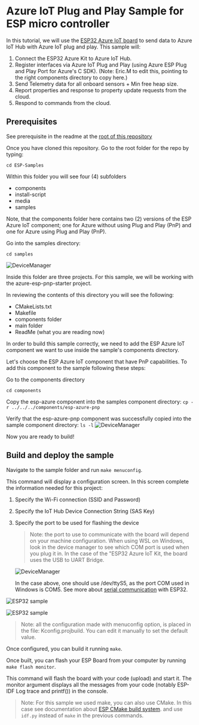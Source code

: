 # Azure IoT Plug and Play Sample for ESP micro controller

In this tutorial, we will use the [ESP32 Azure IoT board](https://www.espressif.com/en/products/hardware/esp32-azure-kit/resources) to send data to Azure IoT Hub with Azure IoT plug and play. This sample will:

1. Connect the ESP32 Azure Kit to Azure IoT Hub.
1. Register interfaces via Azure IoT Plug and Play (using Azure ESP Plug and Play Port for Azure's C SDK). (Note: Eric.M to edit this, pointing to the right components directory to copy here.)
1. Send Telemetry data for all onboard sensors + Min free heap size.
1. Report properties and response to property update requests from the cloud.
1. Respond to commands from the cloud.

## Prerequisites

See prerequisite in the readme at the [root of this repository](https://github.com/Azure-Samples/ESP-Samples#prerequisites)

Once you have cloned this repository.  Go to the root folder for the repo by typing:

```cd ESP-Samples```

Within this folder you will see four (4) subfolders

* components
* install-script
* media
* samples

Note, that the components folder here contains two (2) versions of the ESP Azure IoT component; one for Azure without using Plug and Play (PnP) and one for Azure using Plug and Play (PnP).

Go into the samples directory:

`cd samples`

![DeviceManager](https://github.com/Azure-Samples/ESP-Samples/blob/master/media/esp_sample1.JPG)

Inside this folder are three projects.  For this sample, we will be working with the azure-esp-pnp-starter project.

In reviewing the contents of this directory you will see the following:

* CMakeLists.txt
* Makefile
* components folder
* main folder
* ReadMe (what you are reading now)

In order to build this sample correctly, we need to add the ESP Azure IoT component we want to use inside the sample's components directory.

Let's choose the ESP Azure IoT component that  have PnP capabilities. To add this component to the sample following these steps:

Go to the components directory

`cd components`

Copy the esp-azure component into the samples component directory:
`cp -r ../../../components/esp-azure-pnp`

Verify that the esp-azure-pnp component was successfully copied into the sample component directory:
`ls -l`
![DeviceManager](https://github.com/Azure-Samples/ESP-Samples/blob/master/media/esp_pnpsample2.JPG)

Now you are ready to build!

## Build and deploy the sample

Navigate to the sample folder and run `make menuconfig`.

This command will display a configuration screen. In this screen complete the information needed for this project:

1. Specify the Wi-Fi connection (SSID and Password)
2. Specify the IoT Hub Device Connection String (SAS Key)
3. Specify the port to be used for flashing the device

   > Note: the port to use to communicate with the board will depend on your machine configuration. When using WSL on Windows, look in the device manager to see which COM port is used when you plug it in. In the case of the "ESP32 Azure IoT Kit, the board uses the USB to UART Bridge.

   ![DeviceManager](https://github.com/Azure-Samples/ESP-Samples/blob/master/media/deviceManager.JPG)

   In the case above, one should use /dev/ttyS5, as the port COM used in Windows is COM5. See more about [serial communication](https://docs.espressif.com/projects/esp-idf/en/stable/get-started/establish-serial-connection.html#connect-esp32-to-pc) with ESP32.

![ESP32 sample](https://github.com/Azure-Samples/ESP-Samples/blob/master/media/cfg_menu.JPG)

![ESP32 sample](https://github.com/Azure-Samples/ESP-Samples/blob/master/media/cfg_IoTHub.JPG)

> Note: all the configuration made with menuconfig option, is placed in the file: Kconfig.projbuild. You can edit it manually to set the default value.

Once configured, you can build it running `make`.

Once built, you can flash your ESP Board from your computer by running `make flash monitor`.

This command will flash the board with your code (upload) and start it. The monitor argument displays all the messages from your code (notably ESP-IDF Log trace and printf()) in the console.

> Note: For this sample we used make, you can also use CMake. In this case see documentation about [ESP CMake build system](https://docs.espressif.com/projects/esp-idf/en/v3.3/api-guides/build-system-cmake.html). and use `idf.py` instead of `make` in the previous commands.
